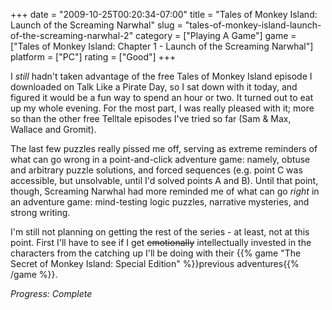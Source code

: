 +++
date = "2009-10-25T00:20:34-07:00"
title = "Tales of Monkey Island: Launch of the Screaming Narwhal"
slug = "tales-of-monkey-island-launch-of-the-screaming-narwhal-2"
category = ["Playing A Game"]
game = ["Tales of Monkey Island: Chapter 1 - Launch of the Screaming Narwhal"]
platform = ["PC"]
rating = ["Good"]
+++

I <i>still</i> hadn't taken advantage of the free Tales of Monkey Island episode I downloaded on Talk Like a Pirate Day, so I sat down with it today, and figured it would be a fun way to spend an hour or two.  It turned out to eat up my whole evening.  For the most part, I was really pleased with it; more so than the other free Telltale episodes I've tried so far (Sam &amp; Max, Wallace and Gromit).

The last few puzzles really pissed me off, serving as extreme reminders of what can go wrong in a point-and-click adventure game: namely, obtuse and arbitrary puzzle solutions, and forced sequences (e.g. point C was accessible, but unsolvable, until I'd solved points A and B).  Until that point, though, Screaming Narwhal had more reminded me of what can go <i>right</i> in an adventure game: mind-testing logic puzzles, narrative mysteries, and strong writing.

I'm still not planning on getting the rest of the series - at least, not at this point.  First I'll have to see if I get <s>emotionally</s> intellectually invested in the characters from the catching up I'll be doing with their {{% game "The Secret of Monkey Island: Special Edition" %}}previous adventures{{% /game %}}.

<i>Progress: Complete</i>
